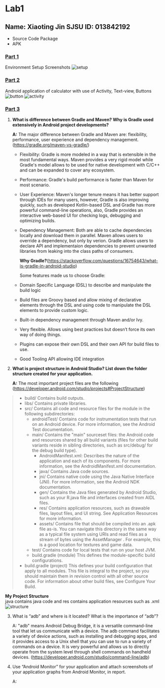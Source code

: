 # Lab1

## Name: Xiaoting Jin	SJSU ID: 013842192

* Source Code Package
* APK

### <u>Part 1</u>

Environment Setup Screenshots
![setup](https://github.com/xiaoting0524/CMPE277/blob/master/Lab1_Calculator/Screenshots/setup.png)

### <u>Part 2</u>

Android application of calculator with use of Activity, Text-view, Buttons
![button](https://github.com/xiaoting0524/CMPE277/blob/master/Lab1_Calculator/Screenshots/button_textview.png)
![activity](https://github.com/xiaoting0524/CMPE277/blob/master/Lab1_Calculator/Screenshots/activity.png)

### <u>Part 3</u>

1. **What is difference between Gradle and Maven? Why is Gradle used extensively in Android project developments?**

   **A:** The major difference between Gradle and Maven are: flexibility, performance, user experience and dependency management. (<https://gradle.org/maven-vs-gradle/>)

   - Flexibility: Gradle is more modeled in a way that is extensible in the most fundamental ways. Maven provides a very rigid model while Gradle's model allows to be used for native development with C/C++ and can be expanded to cover any ecosystem.

   - Performance: Gradle's build performance is faster than Maven for most scenario.

   - User Experience: Maven's longer tenure means it has better support through IDEs for many users, however, Gradle is also improving quickly, such as developed Kotlin-based DSL and Gradle has more powerful command-line operations, also, Gradle provides an interactive web-based UI for checking logs, debugging and optimizing builds.

   - Dependency Management: Both are able to cache dependencies locally and download them in parallel. Maven allows users to override a dependency, but only by verion. Gradle allows users to declare API and implementaion dependencies to prevent unwanted libraries from leaking into the class paths of consumers.

     **Why Gradle?**(<https://stackoverflow.com/questions/16754643/what-is-gradle-in-android-studio>)

     Some features made us to choose Gradle:

   - Domain Specific Language (DSL) to describe and manipulate the build logic
   - Build files are Groovy based and allow mixing of declarative elements through the DSL and using code to manipulate the DSL elements to provide custom logic.
   - Built-in dependency management through Maven and/or Ivy.
   - Very flexible. Allows using best practices but doesn’t force its own way of doing things.
   - Plugins can expose their own DSL and their own API for build files to use.
   - Good Tooling API allowing IDE integration

   

2. **What is project structure in Android Studio? List down the folder structure created for your application.**

   **A:** The most important project files are the following (<https://developer.android.com/studio/projects#ProjectStructure>)
> - build/     Contains build outputs.
> - libs/      Contains private libraries.
> - src/       Contains all code and resource files for the module in the following subdirectories:
>     + androidTest/    Contains code for instrumentation tests that run on an Android device. For more information, see the    Android Test documentation.
>     + main/           Contains the "main" sourceset files: the Android code and resources shared by all build variants (files for other build variants reside in sibling directories, such as src/debug/ for the debug build type).
>         * AndroidManifest.xml: Describes the nature of the application and each of its components. For more information, see the AndroidManifest.xml documentation.
>         * java/   Contains Java code sources.
>         * jni/    Contains native code using the Java Native Interface (JNI). For more information, see the Android NDK documentation.
>         * gen/  Contains the Java files generated by Android Studio, such as your R.java file and interfaces created from AIDL files.  
>         * res/  Contains application resources, such as drawable files, layout files, and UI string. See Application Resources for more information.
>         * assets/   Contains file that should be compiled into an .apk file as-is. You can navigate this directory in the same way as a typical file system using URIs and read files as a stream of bytes using the AssetManager . For example, this is a good location for textures and game data.
>     + test/   Contains code for local tests that run on your host JVM.
>     + build.gradle (module) This defines the module-specific build configurations.
> - build.gradle (project)
This defines your build configuration that apply to all modules. This file is integral to the project, so you should maintain them in revision control with all other source code.
For information about other build files, see Configure Your Build.
  
 **My Project Structure**<br>
 java contains java code and res contains application resources such as .xml <br>
 ![structure](https://github.com/xiaoting0524/CMPE277/blob/master/Lab1_Calculator/Screenshots/project_structure.png)

3. What is “adb” and where is it located? What is the importance of “adb”?

   A: "adb" means Android Debug Bridge, it is a versatile command-line tool that let us communicate with a device. The adb command facilitates a variety of device actions, such as installing and debugging apps, and it provides access to a Unix shell that you can use to run a variety of commands on a device. It is very powerful and allows us to directly operate from the system level through shell commands on handheld devices. (<https://developer.android.com/studio/command-line/adb>)

4. Use “Android Monitor” for your application and attach screenshots of your application graphs from Android Monitor, in report.

   A: 

